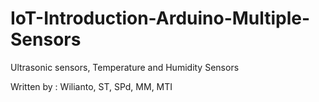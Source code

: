 # IoT-Introduction-Arduino-Multiple-Sensors
Ultrasonic sensors, Temperature and Humidity Sensors

Written by : Wilianto, ST, SPd, MM, MTI
